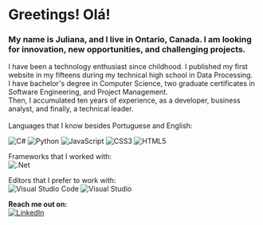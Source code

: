 <h1>Greetings! Olá!</h1>
<h3>My name is Juliana, and I live in Ontario, Canada. I am looking for innovation, new opportunities, and challenging projects.</h3>
I have been a technology enthusiast since childhood. I published my first website in my fifteens during my technical high school in Data Processing.<br/>
I have bachelor's degree in Computer Science, two graduate certificates in Software Engineering, and Project Management.<br/>
Then, I accumulated ten years of experience, as a developer, business analyst, and finally, a technical leader.<br/>
<br/>
Languages that I know besides Portuguese and English:<br/>

![C#](https://img.shields.io/badge/c%23-%23239120.svg?style=for-the-badge&logo=c-sharp&logoColor=white)
![Python](https://img.shields.io/badge/python-3670A0?style=for-the-badge&logo=python&logoColor=ffdd54)
![JavaScript](https://img.shields.io/badge/javascript-%23323330.svg?style=for-the-badge&logo=javascript&logoColor=%23F7DF1E)
![CSS3](https://img.shields.io/badge/css3-%231572B6.svg?style=for-the-badge&logo=css3&logoColor=white)
![HTML5](https://img.shields.io/badge/html5-%23E34F26.svg?style=for-the-badge&logo=html5&logoColor=white)

Frameworks that I worked with:<br/>
![.Net](https://img.shields.io/badge/.NET-5C2D91?style=for-the-badge&logo=.net&logoColor=white)

Editors that I prefer to work with:<br/>
![Visual Studio Code](https://img.shields.io/badge/Visual%20Studio%20Code-0078d7.svg?style=for-the-badge&logo=visual-studio-code&logoColor=white)
![Visual Studio](https://img.shields.io/badge/Visual%20Studio-5C2D91.svg?style=for-the-badge&logo=visual-studio&logoColor=white)

<b>Reach me out on:</b><br/>
<a href="https://www.linkedin.com/in/fborgesj/" target="_blank">
![LinkedIn](https://img.shields.io/badge/linkedin-%230077B5.svg?style=for-the-badge&logo=linkedin&logoColor=white)
</a>
